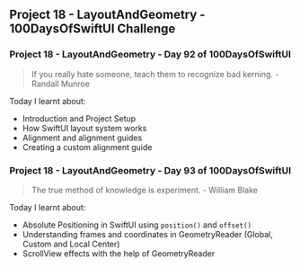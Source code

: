 ## Project 18 - LayoutAndGeometry - 100DaysOfSwiftUI Challenge

### Project 18 - LayoutAndGeometry - Day 92 of 100DaysOfSwiftUI

> If you really hate someone, teach them to recognize bad kerning. - Randall Munroe

Today I learnt about:

- Introduction and Project Setup
- How SwiftUI layout system works
- Alignment and alignment guides
- Creating a custom alignment guide

### Project 18 - LayoutAndGeometry - Day 93 of 100DaysOfSwiftUI

> The true method of knowledge is experiment. - William Blake

Today I learnt about:

- Absolute Positioning in SwiftUI using `position()` and `offset()`
- Understanding frames and coordinates in GeometryReader (Global, Custom and Local Center)
- ScrollView effects with the help of GeometryReader
